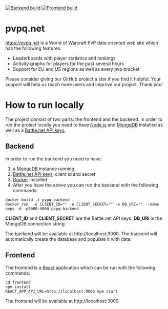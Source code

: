 [![Backend build](https://github.com/Sammers21/pvpqnet/actions/workflows/backend-build.yml/badge.svg)](https://github.com/Sammers21/pvpqnet/actions/workflows/backend-build.yml)
[![Frontend build](https://github.com/Sammers21/pvpqnet/actions/workflows/frontend-build.yml/badge.svg)](https://github.com/Sammers21/pvpqnet/actions/workflows/frontend-build.yml)
# pvpq.net
https://pvpq.net is a World of Warcraft PvP data oriented web site which has the following features:
* Leaderboards with player statistics and rankings
* Activity graphs for players for the past several hours
* Support for EU and US regions as well as every pvp bracket
  
Please consider giving our GitHub project a star if you find it helpful. Your support will help us reach more users and improve our project. Thank you!

# How to run locally
The project consist of two parts: the frontend and the backend. 
In order to run the project locally you need to have [Node.js](https://nodejs.org/en/) and [MongoDB](https://www.mongodb.com/) installed as well as a [Battle.net API keys](https://dev.battle.net/).

## Backend
In order to run the backend you need to have:
1. a [MongoDB](https://www.mongodb.com/) instance running
2. [Battle.net API keys](https://dev.battle.net/): client id and secret
3. [Docker](https://www.docker.com/) installed
4. After you have the above you can run the backend with the following commands:
```
docker build -t pvpq-backend .
docker run  -e CLIENT_ID="" -e CLIENT_SECRET="" -e DB_URI="" --name pvpq -d -p9000:9000 pvpq-backend
```
**CLIENT_ID** and **CLIENT_SECRET** are the Battle.net API keys. **DB_URI** is the MongoDB connection string.

The backend will be available at http://localhost:9000. The backend will automatically create the database and populate it with data.

## Frontend
The frontend is a [React](https://reactjs.org/) application which can be run with the following commands:
```
cd frontend
npm install
REACT_APP_API_URL=http://localhost:9000 npm start
```
The frontend will be available at http://localhost:3000